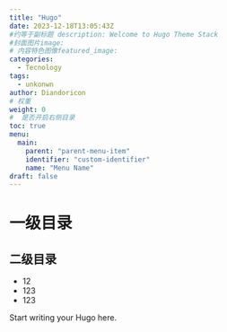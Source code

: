 ```yaml
---
title: "Hugo"
date: 2023-12-18T13:05:43Z
#约等于副标题 description: Welcome to Hugo Theme Stack
#封面图片image: 
# 内容特色图像featured_image:
categories:
  - Tecnology
tags:
  - unkonwn
author: Diandoricon
# 权重
weight: 0 
#  是否开启右侧目录
toc: true
menu:
  main:
    parent: "parent-menu-item"
    identifier: "custom-identifier"
    name: "Menu Name"
draft: false
---
```

# 一级目录
## 二级目录
- 12 
- 123
- 123

Start writing your Hugo here.
